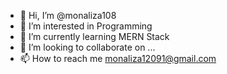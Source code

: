 - 👋 Hi, I’m @monaliza108
- 👀 I’m interested in Programming
- 🌱 I’m currently learning MERN Stack
- 💞️ I’m looking to collaborate on ...
- 📫 How to reach me monaliza12091@gmail.com

<!---
monaliza108/monaliza108 is a ✨ special ✨ repository because its `README.md` (this file) appears on your GitHub profile.
You can click the Preview link to take a look at your changes.
--->
